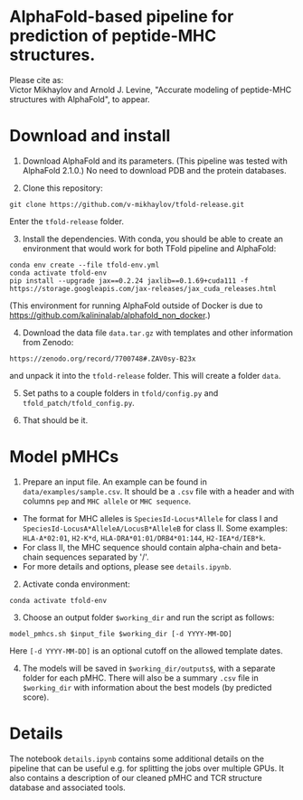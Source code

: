 # AlphaFold-based pipeline for prediction of peptide-MHC structures.
Please cite as:<br>
Victor Mikhaylov and Arnold J. Levine, "Accurate modeling of peptide-MHC structures with AlphaFold", to appear.<br>

# Download and install
1. Download AlphaFold and its parameters. (This pipeline was tested with AlphaFold 2.1.0.) No need to download PDB and the protein databases.

2. Clone this repository:
```
git clone https://github.com/v-mikhaylov/tfold-release.git
```
Enter the `tfold-release` folder.

3. Install the dependencies. With conda, you should be able to create an environment that would work for both TFold pipeline and AlphaFold:
```
conda env create --file tfold-env.yml
conda activate tfold-env
pip install --upgrade jax==0.2.24 jaxlib==0.1.69+cuda111 -f https://storage.googleapis.com/jax-releases/jax_cuda_releases.html
```
(This environment for running AlphaFold outside of Docker is due to https://github.com/kalininalab/alphafold_non_docker.)

4. Download the data file `data.tar.gz` with templates and other information from Zenodo:
```
https://zenodo.org/record/7700748#.ZAV0sy-B23x
```
and unpack it into the `tfold-release` folder. This will create a folder `data`.

5. Set paths to a couple folders in `tfold/config.py` and `tfold_patch/tfold_config.py`.

6. That should be it.

# Model pMHCs
1. Prepare an input file. An example can be found in `data/examples/sample.csv`. It should be a `.csv` file with a header and with columns `pep` and `MHC allele` or `MHC sequence`. 
- The format for MHC alleles is `SpeciesId-Locus*Allele` for class I and `SpeciesId-LocusA*AlleleA/LocusB*AlleleB` for class II. Some examples: `HLA-A*02:01`, `H2-K*d`, `HLA-DRA*01:01/DRB4*01:144`, `H2-IEA*d/IEB*k`. 
- For class II, the MHC sequence should contain alpha-chain and beta-chain sequences separated by '/'.
- For more details and options, please see `details.ipynb`.

2. Activate conda environment:
```
conda activate tfold-env
```

3. Choose an output folder `$working_dir` and run the script as follows:
```
model_pmhcs.sh $input_file $working_dir [-d YYYY-MM-DD]
```
Here `[-d YYYY-MM-DD]` is an optional cutoff on the allowed template dates.

4. The models will be saved in `$working_dir/outputs$`, with a separate folder for each pMHC. There will also be a summary `.csv` file in `$working_dir` with information about the best models (by predicted score).

# Details
The notebook `details.ipynb` contains some additional details on the pipeline that can be useful e.g. for splitting the jobs over multiple GPUs. It also contains a description of our cleaned pMHC and TCR structure database and associated tools.
